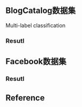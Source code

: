 ## BlogCatalog数据集
Multi-label classification


### Resutl


## Facebook数据集

### Resutl


## Reference


